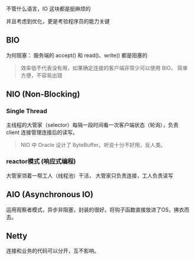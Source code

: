 
不管什么语言，IO 这块都是挺麻烦的

并且考虑到优化，更是考验程序员的能力关键

## BIO

为何阻塞：
服务端的 accept() 和 read()、write() 都是阻塞的

> 效率低不代表没有用，如果确定连接的客户端非常少可以使用 BIO，
简单方便，不容易出错


## NIO (Non-Blocking)

### Single Thread

主线程的大管家（selector）每隔一段时间看一次客户端状态（轮询），负责 client 连接管理连接后的读写。

> NIO 中 Oracle 设计了 ByteBuffer。听说十分不好用，反人类。

### reactor模式 (响应式编程)

大管家领着一帮工人（线程池）干活，
大管家只负责连接，工人负责读写

## AIO (Asynchronous IO) 

运用观察者模式，异步非阻塞，封装的很好。将钩子函数直接放进了OS，拂衣而去。

## Netty
连接和业务的代码可以分开，互不影响。
